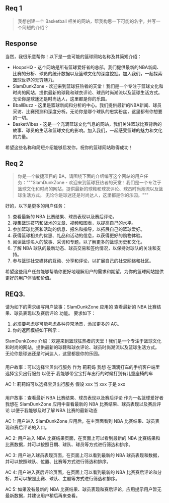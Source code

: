 ## Req 1

> 我想创建一个 Basketball 相关的网站，帮我构思一下可能的名字，并写一个简短的介绍？

## Response

当然，我很乐意帮你！以下是一些可能的篮球网站名称及其简短介绍：

- HoopsHQ - 这个网站是所有篮球爱好者的总部。我们提供最新的NBA新闻、比赛的分析、球员的统计数据以及篮球文化的深度挖掘。加入我们，一起探索篮球世界的无穷魅力。
- SlamDunkZone - 欢迎来到篮球狂热者的天堂！我们是一个专注于篮球文化和时尚的网站，提供最新的球鞋和球衣评论、球员时尚潮流以及篮球生活方式。无论你是球迷还是时尚达人，这里都是你的乐园。
- BballBuzz - 这里是篮球新闻和分析的中心。我们提供最新的NBA新闻、球员采访、比赛预测和深度分析。无论你是哪个球队的忠实粉丝，这里都有你想要的一切。
- BasketVibes - 这是一个充满篮球文化气息的网站，我们关注篮球比赛背后的故事、球员的生活和篮球文化的影响。加入我们，一起感受篮球的魅力和文化的力量。

希望这些名称和简短介绍能够启发你，祝你的篮球网站取得成功！

## Req 2

> 你是一个敏捷项目的 BA，请围绕下面的介绍编写这个网站的用户任务："""SlamDunkZone -
> 欢迎来到篮球狂热者的天堂！我们是一个专注于篮球文化和时尚的网站，提供最新的球鞋和球衣评论、球员时尚潮流以及篮球生活方式。
> 无论你是球迷还是时尚达人，这里都是你的乐园。"""

好的，以下是更多的用户任务：

1. 查看最新的 NBA 比赛结果、球员表现以及赛后评论。
2. 搜集篮球技巧和战术的文章、视频和图表，以提高自己的水平。
3. 参加篮球比赛和活动的信息、报名和指导，以拓展自己的篮球爱好。
4. 获得篮球相关的优惠、礼品和活动的信息，以获得更好的购物体验。
5. 阅读篮球名人的故事、采访和专题，以了解更多的篮球历史和文化。
6. 了解 NBA 球队的最新动态、球员交易和签约情况，以保持对球队的关注和支持。
7. 参与篮球社交媒体的互动、分享和评论，以扩展自己的社交网络和社区。

希望这些用户任务能够帮助你更好地理解用户的需求和期望，为你的篮球网站提供更好的用户体验和价值。

## REQ3.

请为如下的需求编写用户故事：SlamDunkZone 应用的 查看最新的 NBA 比赛结果、球员表现以及赛后评论 功能。 要求如下：

1. 必须要考虑尽可能考虑各种异常场景，添加更多的 AC。
2. 你的返回模板如下所示：

SlamDunkZone 介绍：欢迎来到篮球狂热者的天堂！我们是一个专注于篮球文化和时尚的网站，提供最新的球鞋和球衣评论、球员时尚潮流以及篮球生活方式。 无论你是球迷还是时尚达人，这里都是你的乐园。

###
用户故事：可以选择宝贝出行服务
作为 莉莉妈
我想 在滴滴打车的手机客户端里选择宝贝出行服务
以便于 我能够带宝宝打车出行的时候打到有儿童座椅的车

AC 1:  莉莉妈可以选择宝贝出行服务
假设 xxx
当 xxx
于是 xxx
###


用户故事：查看最新 NBA 比赛结果、球员表现以及赛后评论
作为一名篮球爱好者
我想在 SlamDunkZone 应用中查看最新的 NBA 比赛结果、球员表现以及赛后评论
以便于我能够及时了解 NBA 比赛的最新动态

AC 1: 用户进入 SlamDunkZone 应用后，在主页面看到 NBA 比赛结果、球员表现和赛后评论的入口。

AC 2: 用户进入 NBA 比赛结果页面，在页面上可以看到最新的 NBA 比赛结果和比赛数据，并可以按照日期、球队、球员等方式进行筛选和排序。

AC 3: 用户进入球员表现页面，在页面上可以看到最新的 NBA 球员表现和数据，并可以按照球队、位置、比赛等方式进行筛选和排序。

AC 4: 用户进入赛后评论页面，在页面上可以看到最新的 NBA 比赛赛后评论和分析，并可以按照比赛、球队、主题等方式进行筛选和排序。

AC 5: 如果没有最新的 NBA 比赛结果、球员表现和赛后评论，应用提示用户暂无最新数据，并建议用户稍后再来查看。

